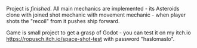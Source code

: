 Project is *finished*. 
All main mechanics are implemented - its Asteroids clone with joined shot mechanic with movement mechanic - when player shots the "recoil" from it pushes ship forward.

Game is small project to get a grasp of Godot - you can test it on my itch.io https://ropusch.itch.io/space-shot-test with password "haslomaslo".
